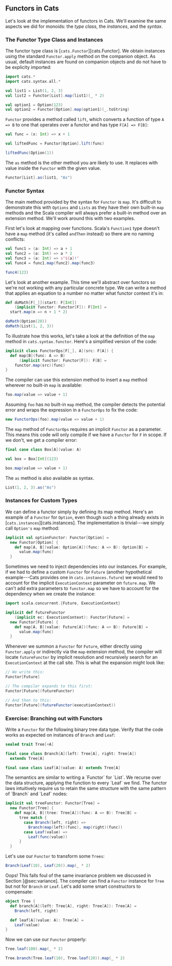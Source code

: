 ## Functors in Cats

Let's look at the implementation of functors in Cats.
We'll examine the same aspects we did for monoids:
the *type class*, the *instances*, and the *syntax*.

### The Functor Type Class and Instances

The functor type class is [`cats.Functor`][cats.Functor].
We obtain instances using the standard `Functor.apply`
method on the companion object.
As usual, default instances are found on companion objects
and do not have to be explicity imported:

```scala mdoc:silent:reset-object
import cats.*
import cats.syntax.all.*
```

```scala mdoc
val list1 = List(1, 2, 3)
val list2 = Functor[List].map(list1)(_ * 2)

val option1 = Option(123)
val option2 = Functor[Option].map(option1)(_.toString)
```

`Functor` provides a method called `lift`,
which converts a function of type `A => B`
to one that operates over a functor and has type `F[A] => F[B]`:

```scala mdoc
val func = (x: Int) => x + 1

val liftedFunc = Functor[Option].lift(func)

liftedFunc(Option(1))
```

The `as` method is the other method you are likely to use.
It replaces with value inside the `Functor` with the given value.

```scala mdoc
Functor[List].as(list1, "As")
```

### Functor Syntax

The main method provided by the syntax for `Functor` is `map`.
It's difficult to demonstrate this with `Options` and `Lists`
as they have their own built-in `map` methods
and the Scala compiler will always prefer
a built-in method over an extension method.
We'll work around this with two examples.

First let's look at mapping over functions.
Scala's `Function1` type doesn't have a `map` method
(it's called `andThen` instead)
so there are no naming conflicts:

```scala mdoc:silent
val func1 = (a: Int) => a + 1
val func2 = (a: Int) => a * 2
val func3 = (a: Int) => s"${a}!"
val func4 = func1.map(func2).map(func3)
```

```scala mdoc
func4(123)
```

Let's look at another example.
This time we'll abstract over functors
so we're not working with any particular concrete type.
We can write a method that applies an equation to a number
no matter what functor context it's in:

```scala mdoc:silent
def doMath[F[_]](start: F[Int])
    (implicit functor: Functor[F]): F[Int] =
  start.map(n => n + 1 * 2)
```

```scala mdoc
doMath(Option(20))
doMath(List(1, 2, 3))
```

To illustrate how this works,
let's take a look at the definition of
the `map` method in `cats.syntax.functor`.
Here's a simplified version of the code:

```scala
implicit class FunctorOps[F[_], A](src: F[A]) {
  def map[B](func: A => B)
      (implicit functor: Functor[F]): F[B] =
    functor.map(src)(func)
}
```

The compiler can use this extension method
to insert a `map` method wherever no built-in `map` is available:

```scala
foo.map(value => value + 1)
```

Assuming `foo` has no built-in `map` method,
the compiler detects the potential error and
wraps the expression in a `FunctorOps` to fix the code:

```scala
new FunctorOps(foo).map(value => value + 1)
```

The `map` method of `FunctorOps` requires
an implicit `Functor` as a parameter.
This means this code will only compile
if we have a `Functor` for `F` in scope.
If we don't, we get a compiler error:

```scala mdoc:silent
final case class Box[A](value: A)

val box = Box[Int](123)
```

```scala mdoc:fail
box.map(value => value + 1)
```

The `as` method is also available as syntax.

```scala mdoc
List(1, 2, 3).as("As")
```

### Instances for Custom Types

We can define a functor simply by defining its map method.
Here's an example of a `Functor` for `Option`,
even though such a thing already exists in [`cats.instances`][cats.instances].
The implementation is trivial---we simply call `Option's` `map` method:

```scala
implicit val optionFunctor: Functor[Option] =
  new Functor[Option] {
    def map[A, B](value: Option[A])(func: A => B): Option[B] =
      value.map(func)
  }
```

Sometimes we need to inject dependencies into our instances.
For example, if we had to define a custom `Functor` for `Future`
(another hypothetical example---Cats provides one in `cats.instances.future`)
we would need to account for the implicit `ExecutionContext` parameter on `future.map`.
We can't add extra parameters to `functor.map`
so we have to account for the dependency when we create the instance:

```scala mdoc:silent
import scala.concurrent.{Future, ExecutionContext}

implicit def futureFunctor
    (implicit ec: ExecutionContext): Functor[Future] =
  new Functor[Future] {
    def map[A, B](value: Future[A])(func: A => B): Future[B] =
      value.map(func)
  }
```

Whenever we summon a `Functor` for `Future`,
either directly using `Functor.apply`
or indirectly via the `map` extension method,
the compiler will locate `futureFunctor` by implicit resolution
and recursively search for an `ExecutionContext` at the call site.
This is what the expansion might look like:

```scala
// We write this:
Functor[Future]

// The compiler expands to this first:
Functor[Future](futureFunctor)

// And then to this:
Functor[Future](futureFunctor(executionContext))
```

### Exercise: Branching out with Functors

Write a `Functor` for the following binary tree data type.
Verify that the code works as expected on instances of `Branch` and `Leaf`:

```scala mdoc:silent
sealed trait Tree[+A]

final case class Branch[A](left: Tree[A], right: Tree[A])
  extends Tree[A]

final case class Leaf[A](value: A) extends Tree[A]
```

<div class="solution">
The semantics are similar to writing a `Functor` for `List`.
We recurse over the data structure, applying the function to every `Leaf` we find.
The functor laws intuitively require us to retain the same structure
with the same pattern of `Branch` and `Leaf` nodes:

```scala mdoc:silent
implicit val treeFunctor: Functor[Tree] =
  new Functor[Tree] {
    def map[A, B](tree: Tree[A])(func: A => B): Tree[B] =
      tree match {
        case Branch(left, right) =>
          Branch(map(left)(func), map(right)(func))
        case Leaf(value) =>
          Leaf(func(value))
      }
  }
```

Let's use our `Functor` to transform some `Trees`:

```scala mdoc:fail
Branch(Leaf(10), Leaf(20)).map(_ * 2)
```

Oops! This falls foul of
the same invariance problem we discussed in Section [@sec:variance].
The compiler can find a `Functor` instance for `Tree` but not for `Branch` or `Leaf`.
Let's add some smart constructors to compensate:

```scala mdoc:silent
object Tree {
  def branch[A](left: Tree[A], right: Tree[A]): Tree[A] =
    Branch(left, right)

  def leaf[A](value: A): Tree[A] =
    Leaf(value)
}
```

Now we can use our `Functor` properly:

```scala mdoc
Tree.leaf(100).map(_ * 2)

Tree.branch(Tree.leaf(10), Tree.leaf(20)).map(_ * 2)
```
</div>
